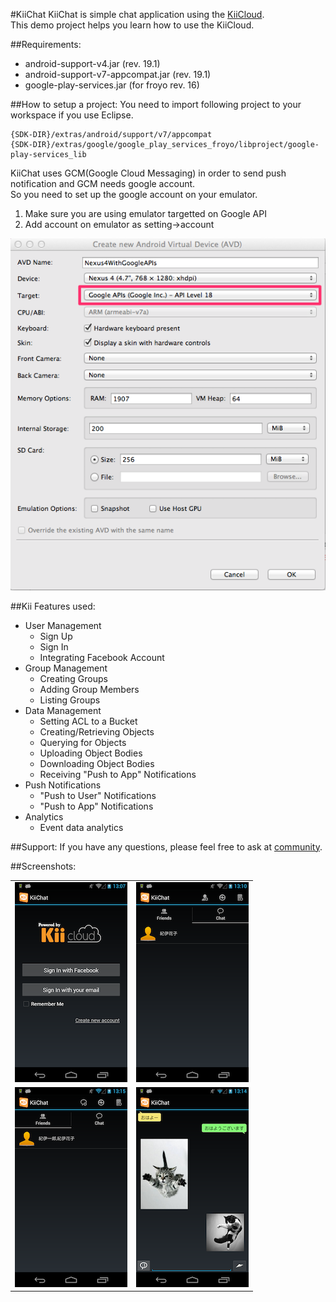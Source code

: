 #KiiChat
KiiChat is simple chat application using the [KiiCloud](https://developer.kii.com/?locale=en).  
This demo project helps you learn how to use the KiiCloud.

##Requirements:

- android-support-v4.jar (rev. 19.1)
- android-support-v7-appcompat.jar (rev. 19.1)
- google-play-services.jar (for froyo rev. 16)


##How to setup a project:
You need to import following project to your workspace if you use Eclipse.  

    {SDK-DIR}/extras/android/support/v7/appcompat
    {SDK-DIR}/extras/google/google_play_services_froyo/libproject/google-play-services_lib

KiiChat uses GCM(Google Cloud Messaging) in order to send push notification and GCM needs google account.  
So you need to set up the google account on your emulator.  

1. Make sure you are using emulator targetted on Google API
1. Add account on emulator as setting->account


<img src="screenshots/05.png">

##Kii Features used:

- User Management
	- Sign Up
	- Sign In
	- Integrating Facebook Account
- Group Management
	- Creating Groups
	- Adding Group Members
	- Listing Groups
- Data Management
	- Setting ACL to a Bucket
	- Creating/Retrieving Objects
	- Querying for Objects
	- Uploading Object Bodies
	- Downloading Object Bodies
	- Receiving "Push to App" Notifications
- Push Notifications
	- "Push to User" Notifications
	- "Push to App" Notifications
- Analytics
	- Event data analytics

##Support:
If you have any questions, please feel free to ask at [community](http://community.kii.com/).


##Screenshots:

<table border="0">
  <tr>
    <td><img src="screenshots/01.png"></td>
    <td><img src="screenshots/02.png"></td>
  </tr>
  <tr>
    <td><img src="screenshots/03.png"></td>
    <td><img src="screenshots/04.png"></td>
  </tr>
</talbe>


